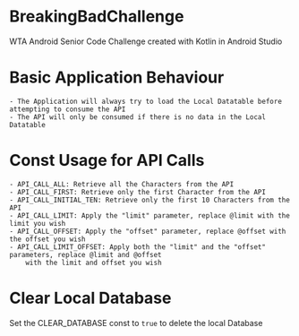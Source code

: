 # BreakingBadChallenge
WTA Android Senior Code Challenge created with Kotlin in Android Studio

# Basic Application Behaviour
	- The Application will always try to load the Local Datatable before attempting to consume the API
	- The API will only be consumed if there is no data in the Local Datatable
	
# Const Usage for API Calls
	- API_CALL_ALL: Retrieve all the Characters from the API
	- API_CALL_FIRST: Retrieve only the first Character from the API
	- API_CALL_INITIAL_TEN: Retrieve only the first 10 Characters from the API
	- API_CALL_LIMIT: Apply the "limit" parameter, replace @limit with the limit you wish
	- API_CALL_OFFSET: Apply the "offset" parameter, replace @offset with the offset you wish
	- API_CALL_LIMIT_OFFSET: Apply both the "limit" and the "offset" parameters, replace @limit and @offset 
		with the limit and offset you wish

# Clear Local Database

Set the CLEAR_DATABASE const to `true` to delete the local Database
